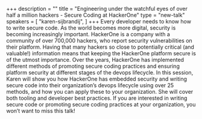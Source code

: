 +++
description = ""
title = "Engineering under the watchful eyes of over half a million hackers - Secure Coding at HackerOne"
type = "new-talk"
speakers = [
        "karen-sijbrandij",
]
+++
Every developer needs to know how to write secure code. As the world becomes more digital, security is becoming increasingly important.
HackerOne is a company with a community of over 700,000 hackers, who report security vulnerabilities on their platform. Having that many hackers so close to potentially critical (and valuable!) information means that keeping the HackerOne platform secure is of the utmost importance. Over the years, HackerOne has implemented different methods of promoting
secure coding practices and ensuring platform security at different stages of the devops lifecycle.
In this session, Karen will show you how HackerOne has embedded security and writing secure code into their organization’s devops lifecycle using over 25 methods, and how you can apply these to your organization. She will cover both tooling and developer best practices. If you are interested in writing secure code or promoting secure coding practices at your organization, you won’t want to miss this talk!